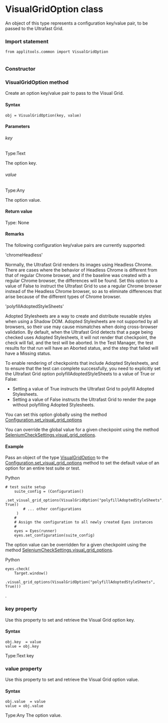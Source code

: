 # VisualGridOption class
An object of this type represents a configuration key/value pair, to be passed to the Ultrafast Grid.
 
 ### Import statement 
``` 
from applitools.common import VisualGridOption
 
 ``` 

### Constructor 
### VisualGridOption method
Create an option key/value pair to pass to the Visual Grid.

#### Syntax 
 ``` 
obj = VisualGridOption(key, value)
 ``` 

 #### Parameters 
 ###### key 
  
 Type:Text 
  
 The option key. 
  
  ###### value 
  
 Type:Any 
  
 The option value. 
  
 #### Return value 
Type: None

 #### Remarks 
The following configuration key/value pairs are currently supported:

'chromeHeadless'

Normally, the Ultrafast Grid renders its images using Headless Chrome. There are cases where the behavior of Headless Chrome is different from that of regular Chrome browser, and if the baseline was created with a regular Chrome browser, the differences will be found. Set this option to a value of False to instruct the Ultrafast Grid to use a regular Chrome browser instead of the Headless Chrome browser, so as to eliminate differences that arise because of the different types of Chrome browser.

'polyfillAdoptedStyleSheets'

Adopted Stylesheets are a way to create and distribute reusable styles when using a Shadow DOM. Adopted Stylesheets are not supported by all browsers, so their use may cause mismatches when doing cross-browser validation. By default, when the Ultrafast Grid detects that a page being checked uses Adopted Stylesheets, it will not render that checkpoint, the check will fail, and the test will be aborted. In the Test Manager, the test results for that run will have an Aborted status, and the step that failed will have a Missing status.

To enable rendering of checkpoints that include Adopted Stylesheets, and to ensure that the test can complete successfully, you need to explicitly set the Ultrafast Grid option polyfillAdoptedStyleSheets to a value of True or False:

*   Setting a value of True instructs the Ultrafast Grid to polyfill Adopted Stylesheets.
*   Setting a value of False instructs the Ultrafast Grid to render the page without polyfilling Adopted Stylesheets.

You can set this option globally using the method [Configuration.set\_visual\_grid\_options](./configuration#setvisualgridoptions-method)

You can override the global value for a given checkpoint using the method [SeleniumCheckSettings.visual\_grid\_options](./checksettings#visualgridoptions-method).
        
 ####  Example 
Pass an object of the type [VisualGridOption](./visualgridoption) to the [Configuration.set\_visual\_grid\_options](./configuration#setvisualgridoptions-method) method to set the default value of an option for an entire test suite or test.

Python

    # test suite setup  
        suite_config = (Configuration()  
            .set_visual_grid_options(VisualGridOption("polyfillAdoptedStyleSheets", True))  
            # ... other configurations    
         )  
        #
        # Assign the configuration to all newly created Eyes instances
        #
        eyes = Eyes(runner)
        eyes.set_configuration(suite_config) 

The option value can be overridden for a given checkpoint using the method [SeleniumCheckSettings.visual\_grid\_options](./checksettings#visualgridoptions-method).

Python

    eyes.check(
        Target.window()
        .visual_grid_options(VisualGridOption("polyfillAdoptedStyleSheets", True)))

.
        

 
 ### key property
Use this property to set and retrieve the Visual Grid option key.

#### Syntax 
 ``` 
obj.key  = value
value = obj.key
 ``` 
 
 Type:Text 
key 
 ### value property
Use this property to set and retrieve the Visual Grid option value.

#### Syntax 
 ``` 
obj.value  = value
value = obj.value
 ``` 
 
 Type:Any 
The option value.